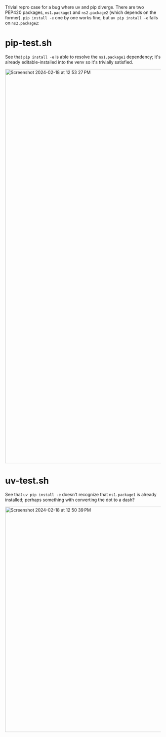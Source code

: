 Trivial repro case for a bug where uv and pip diverge. There are two PEP420 packages, `ns1.package1` and `ns2.package2` (which depends on the former). `pip install -e` one by one works fine, but `uv pip install -e` fails on `ns2.package2`:

# pip-test.sh
See that `pip install -e` is able to resolve the `ns1.package1` dependency; it's already editable-installed into the venv so it's trivially satisfied.

<img width="1270" alt="Screenshot 2024-02-18 at 12 53 27 PM" src="https://github.com/charlesnicholson/uv-pep420-bug/assets/3010295/0b55fe63-3d2b-4cc9-a5f3-5cc97784b449">

# uv-test.sh
See that `uv pip install -e` doesn't recognize that `ns1.package1` is already installed; perhaps something with converting the dot to a dash?

<img width="726" alt="Screenshot 2024-02-18 at 12 50 39 PM" src="https://github.com/charlesnicholson/uv-pep420-bug/assets/3010295/cd8654e2-e58e-49a2-9613-4be8ac7934df">
